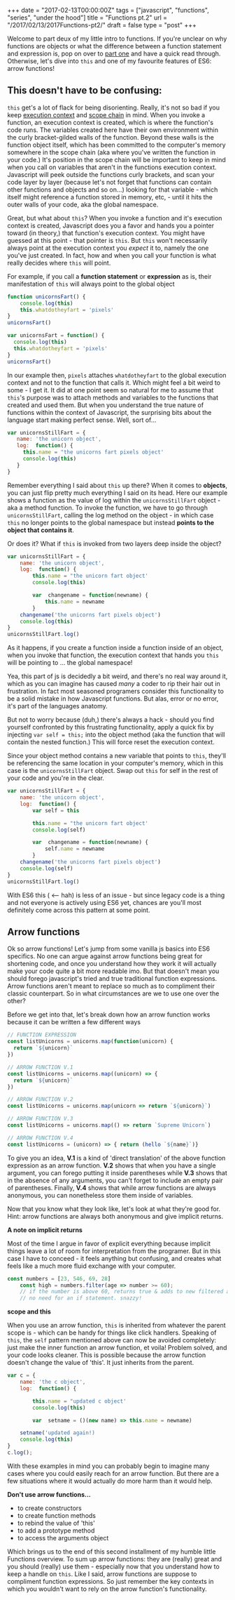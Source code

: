 +++
date = "2017-02-13T00:00:00Z"
tags = ["javascript", "functions", "series", "under the hood"]
title = "Functions pt.2"
url = "/2017/02/13/2017Functions-pt2/"
draft = false
type = "post"
+++

Welcome to part deux of my little intro to functions. If you're unclear on why functions are objects or what the difference between a function statement and expression is, pop on over to [part one](https://unicornsfartpixels.github.io/blog/2017/02/01/2017Functions-pt1) and have a quick read through. Otherwise, let's dive into `this` and one of my favourite features of ES6: arrow functions!

## This doesn't have to be confusing:
`this` get's a lot of flack for being disorienting. Really, it's not so bad if you keep [execution context](https://en.wikipedia.org/wiki/Execution_(computing)#Context_of_execution) and [scope chain](https://en.wikipedia.org/wiki/Scope_(computer_science)) in mind. When you invoke a function, an execution context is created, which is where the function's code runs. The variables created here have their own environment within the curly bracket-gilded walls of the function. Beyond these walls is the function object itself, which has been committed to the computer's memory somewhere in the scope chain (aka where you've written the function in your code.) It's position in the scope chain will be important to keep in mind when you call on variables that aren't in the functions execution context. Javascript will peek outside the functions curly brackets, and scan your code layer by layer (because let's not forget that functions can contain other functions and objects and so on...) looking for that variable - which itself might reference a function stored in memory, etc, - until it hits the outer walls of your code, aka the global namespace.

Great, but what about `this`?  When you invoke a function and it's execution context is created, Javascript does you a favor and hands you a pointer toward (in theory,) that function's execution context. You might have guessed at this point - that  pointer is `this`. But `this` won't necessarily always point at the execution context you _expect_ it to, namely the one you've just created. In fact, how and when you call your function is what really decides where `this` will point.

For example, if you call a __function statement__ or __expression__ as is, their manifestation of `this` will always point to the global object

```javascript
function unicornsFart() {
	console.log(this)
	this.whatdotheyfart = 'pixels'  
}
unicornsFart()
```

```javascript
var unicornsFart = function() {
  console.log(this)
  this.whatdotheyfart = 'pixels'
}
unicornsFart()
```

In our example then, `pixels` attaches `whatdotheyfart` to the global execution context and not to the function that calls it. Which might feel a bit weird to some - I get it. It did at one point seem so natural for me to assume that `this`'s purpose was to attach methods and variables to the functions that created and used them. But when you understand the true nature of functions within the context of Javascript, the surprising bits about the language start making perfect sense. Well, sort of...

```javascript
var unicornsStillFart = {
   name: 'the unicorn object',
   log:  function() {
     this.name = "the unicorns fart pixels object'
     console.log(this)
   }
}
```

Remember everything I said about `this` up there? When it comes to __objects__, you can just flip pretty much everything I said on its head. Here our example shows a function as the value of log within the `unicornsStillFart` object - aka a method function.  To invoke the function, we have to go through `unicornsStillFart`, calling the log method on the object - in which case `this` no longer points to the global namespace but instead __points to the object that contains it__.

Or does it? What if `this` is invoked from two layers deep inside the object?

```javascript
var unicornsStillFart = {
	name: 'the unicorn object',
	log:  function() {
		this.name = "the unicorn fart object'
		console.log(this)

		var  changename = function(newname) {
			this.name = newname
		}
	changename('the unicorns fart pixels object')
	console.log(this)
}
unicornsStillFart.log()
```

As it happens, if you create a function inside a function inside of an object, when you invoke that function, the execution context that hands you `this` will be pointing to ... the global namespace!

Yea, this part of js is decidedly a bit weird, and there's no real way around it, which as you can imagine has caused _many_ a coder to rip their hair out in frustration. In fact most seasoned programers consider this functionality to be a solid mistake in how Javascript functions. But alas, error or no error, it's part of the languages anatomy.

But not to worry because (duh,) there's always a hack - should you find yourself confronted by this frustrating functionality, apply a quick fix by injecting `var self = this;` into the object method (aka the function that will contain the nested function.) This will force reset the execution context.

Since your object method contains a new variable that points to `this`, they'll be referencing the same location in your computer's memory, which in this case is the `unicornsStillFart` object. Swap out `this` for self in the rest of your code and you're in the clear.

```javascript
var unicornsStillFart = {
	name: 'the unicorn object',
	log:  function() {
		var self = this			

		this.name = "the unicorn fart object'
		console.log(self)

		var  changename = function(newname) {
			self.name = newname
		}
	changename('the unicorns fart pixels object')
	console.log(self)
}
unicornsStillFart.log()
```

With ES6 this ( <-- hah) is less of an issue - but since legacy code is a thing and not everyone is actively using ES6 yet, chances are you'll most definitely come across this pattern at some point.

## Arrow functions
Ok so arrow functions! Let's jump from some vanilla js basics into ES6 specifics. No one can argue against arrow functions being great for shortening code, and once you understand how they work it will actually make your code quite a bit more readable imo. But that doesn't mean you should forego javascript's tried and true traditional function expressions. Arrow functions aren't meant to replace so much as to compliment their classic counterpart. So in what circumstances are we to use one over the other?

Before we get into that, let's break down how an arrow function works because it can be written a few different ways

```javascript
// FUNCTION EXPRESSION
const listUnicorns = unicorns.map(function(unicorn) {
  return `${unicorn}`
})

// ARROW FUNCTION V.1
const listUnicorns = unicorns.map((unicorn) => {
  return `${unicorn}`
})

// ARROW FUNCTION V.2
const listUnicorns = unicorns.map(unicorn => return `${unicorn}`)

// ARROW FUNCTION V.3
const listUnicorns = unicorns.map(() => return `Supreme Unicorn`)

// ARROW FUNCTION V.4
const listUnicorns = (unicorn) => { return (hello `${name}`)}
```

To give you an idea, __V.1__ is a kind of 'direct translation' of the above function expression as an arrow function. __V.2__ shows that when you have a single argument, you can forego putting it inside parentheses while __V.3__ shows that in the absence of any arguments, you can't forget to include an empty pair of parentheses. Finally, __V.4__ shows that while arrow functions are always anonymous, you can nonetheless store them inside of variables.

Now that you know what they look like, let's look at what they're good for.
Hint: arrow functions are always both anonymous and give implicit returns.

__A note on implicit returns__

Most of the time I argue in favor of explicit everything because implicit things leave a lot of room for interpretation from the programer. But in this case I have to conceed - it feels anything but confusing, and creates what feels like a much more fluid exchange with your computer.

```javascript
const numbers = [23, 546, 69, 28]
	const high = numbers.filter(age => number >= 60);
	// if the number is above 60, returns true & adds to new filtered array.
	// no need for an if statement. snazzy!
```


__scope and this__

When you use an arrow function, `this` is inherited from whatever the parent scope is - which can be handy for things like click handlers. Speaking of `this`, the `self` pattern mentioned above can now be avoided completely: just make the inner function an arrow function, et voila! Problem solved, and your code looks cleaner. This is possible because the arrow function doesn't change the value of 'this'. It just inherits from the parent.

```javascript
var c = {
	name: 'the c object',
	log:  function() {

		this.name = "updated c object'
		console.log(this)

		var  setname = ()(new name) => this.name = newname)

	setname('updated again!)
	console.log(this)
}
c.log();
```

With these examples in mind you can probably begin to imagine many cases where you could easily reach for an arrow function. But there are a few situations where it would actually do more harm than it would help.

__Don't use arrow functions...__

- to create constructors
- to create function methods
- to rebind the value of 'this'
- to add a prototype method
- to access the arguments object


Which brings us to the end of this second installment of my humble little Functions overview. To sum up arrow functions: they are (really) great and you should (really) use them - especially now that you understand how to keep a handle on `this`. Like I said, arrow functions are suppose to compliment function expressions. So just remember the key contexts in which you wouldn't want to rely on the arrow function's functionality.
